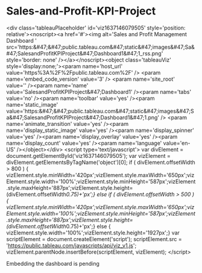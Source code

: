 # Sales-and-Profit-KPI-Project
&lt;div class='tableauPlaceholder' id='viz1637146079505' style='position: relative'>&lt;noscript>&lt;a href='#'>&lt;img alt='Sales and Profit Management Dashboard ' src='https:&amp;#47;&amp;#47;public.tableau.com&amp;#47;static&amp;#47;images&amp;#47;Sa&amp;#47;SalesandProfitKPIProject&amp;#47;Dashboard1&amp;#47;1_rss.png' style='border: none' />&lt;/a>&lt;/noscript>&lt;object class='tableauViz'  style='display:none;'>&lt;param name='host_url' value='https%3A%2F%2Fpublic.tableau.com%2F' /> &lt;param name='embed_code_version' value='3' /> &lt;param name='site_root' value='' />&lt;param name='name' value='SalesandProfitKPIProject&amp;#47;Dashboard1' />&lt;param name='tabs' value='no' />&lt;param name='toolbar' value='yes' />&lt;param name='static_image' value='https:&amp;#47;&amp;#47;public.tableau.com&amp;#47;static&amp;#47;images&amp;#47;Sa&amp;#47;SalesandProfitKPIProject&amp;#47;Dashboard1&amp;#47;1.png' /> &lt;param name='animate_transition' value='yes' />&lt;param name='display_static_image' value='yes' />&lt;param name='display_spinner' value='yes' />&lt;param name='display_overlay' value='yes' />&lt;param name='display_count' value='yes' />&lt;param name='language' value='en-US' />&lt;/object>&lt;/div>                &lt;script type='text/javascript'>                    var divElement = document.getElementById('viz1637146079505');                    var vizElement = divElement.getElementsByTagName('object')[0];                    if ( divElement.offsetWidth > 800 ) { vizElement.style.minWidth='420px';vizElement.style.maxWidth='650px';vizElement.style.width='100%';vizElement.style.minHeight='587px';vizElement.style.maxHeight='887px';vizElement.style.height=(divElement.offsetWidth*0.75)+'px';} else if ( divElement.offsetWidth > 500 ) { vizElement.style.minWidth='420px';vizElement.style.maxWidth='650px';vizElement.style.width='100%';vizElement.style.minHeight='587px';vizElement.style.maxHeight='887px';vizElement.style.height=(divElement.offsetWidth*0.75)+'px';} else { vizElement.style.width='100%';vizElement.style.height='1927px';}                     var scriptElement = document.createElement('script');                    scriptElement.src = 'https://public.tableau.com/javascripts/api/viz_v1.js';                    vizElement.parentNode.insertBefore(scriptElement, vizElement);                &lt;/script>

Embedding the dashboard is pending
